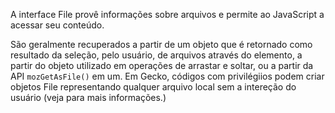A interface File provê informações sobre arquivos e permite ao JavaScript  a acessar seu conteúdo.

São geralmente recuperados a partir de um objeto  que é retornado como resultado da seleção, pelo usuário, de arquivos através do elemento, a partir do objeto utilizado em operações de arrastar e soltar, ou a partir da API `mozGetAsFile()` em um. Em Gecko, códigos com privilégiios podem criar objetos File representando qualquer arquivo local sem a intereção do usuário (veja para mais informações.)